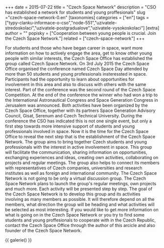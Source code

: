 +++
date = 2015-07-22
title = "Czech Space Network"
description = "CSO has established a network for students and young proffesionals"
slug ="czech-space-network-0.en"
[taxonomies]
categories = ["en"]
tags = ["typy-clanku-informace-o-cso","node-551","uzivatele-stredoskolaci","uzivatele-postgradualove","uzivatele-vysokoskolaci"]
[extra]
author = ""
popisky = ["Cooperation between young people is crucial. Join the Czech Space Network."]
related = ["czech-space-network"]
+++

For students and those who have began career in space, want more information on how to actively engage the area, get to know other young people with similar interests, the Czech Space Office has established the group called Czech Space Network. On 3rd July 2015 the Czech Space Office organised the conference named Czech Space Day attended by more than 50 students and young professionals insteressted in space. Participants had the opportunity to learn about opportunities for involvement in this area and also to discuss with others with the same interest. Part of the conference was the second round of the Czech Space Competition. At the end of the conference the winner who had won a trip to the International Astronautical Congress and Space Generation Congress in Jerusalem was announced. Both activities have been organized by the Czech Space Office, together with its partners Space Generation Advisory Council, Gisat, Serenum and Czech Technical University. During the conference the CSO has indicated this is not one single event, but only a first step towards more intensive support of students and young professionals involved in space. Now it is the time for the Czech Space Office to reveal the next step that is the establishment of the Czech Space Network. The group aims to bring together Czech students and young professionals with the interest in active involvement in space. This group will facilitate the communication, sharing information on opportunities, exchanging experiences and ideas, creating own activities, collaborating on projects and regular meetings. The group also helps to connect its members with representatives of Czech companies, universities and research institutes as well as foreign and international community. The Czech Space Network is not going to be only a virtual discussion group. The Czech Space Network plans to launch the group's regular meetings, own projects and much more. Each activity will be presented step by step. The goal of the Czech Space Network is to develop this group and its activities involving as many members as possible. It will therefore depend on all the members, what direction the group will be heading and what activities will be selected as most interesting. If you would like to get more information on what is going on in the Czech Space Network or you try to find some students and young proffesionals to cooperate with in the Czech Republic, contact the Czech Space Office through the author of this arcicle and also founder of the Czech Space Network.

{{ galerie() }}
